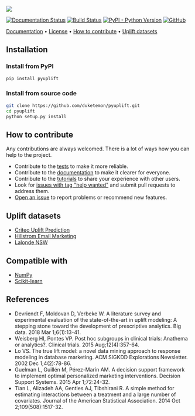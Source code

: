 ![](https://github.com/duketemon/pyuplift/raw/master/resources/pyuplift-logo.png)

[![Documentation Status](https://readthedocs.org/projects/pyuplift/badge/?version=latest)](https://pyuplift.readthedocs.io/en/latest/?badge=latest)
[![Build Status](https://travis-ci.org/duketemon/pyuplift.svg?branch=master)](https://travis-ci.org/duketemon/pyuplift)
[![PyPI - Python Version](https://img.shields.io/badge/python-3.5%20%7C%203.6%20%7C%203.7-blue.svg)](https://github.com/duketemon/pyuplift)
[![GitHub](https://img.shields.io/github/license/duketemon/pyuplift.svg)](https://github.com/duketemon/pyuplift/blob/master/LICENSE)

[Documentation](https://pyuplift.readthedocs.io) •
[License](https://github.com/duketemon/pyuplift/blob/master/LICENSE) •
[How to contribute](#how-to-contribute) •
[Uplift datasets](#uplift-datasets)

## Installation
### Install from PyPI
```bash
pip install pyuplift
```
### Install from source code
```bash
git clone https://github.com/duketemon/pyuplift.git
cd pyuplift
python setup.py install
```

## How to contribute
Any contributions are always welcomed. There is a lot of ways how you can help to the project.
* Contribute to the [tests](https://github.com/duketemon/pyuplift/tree/master/tests) to make it more reliable.
* Contribute to the [documentation](https://github.com/duketemon/pyuplift/tree/master/docs) to make it clearer for everyone.
* Contribute to the [tutorials]((https://github.com/duketemon/pyuplift/tree/master/tutorials)) to share your experience with other users.
* Look for [issues with tag "help wanted"](https://github.com/duketemon/pyuplift/issues?q=is%3Aissue+is%3Aopen+label%3A"help+wanted") and submit pull requests to address them.
* [Open an issue](https://github.com/duketemon/pyuplift/issues) to report problems or recommend new features.

## Uplift datasets
* [Criteo Uplift Prediction](http://ailab.criteo.com/criteo-uplift-prediction-dataset)
* [Hillstrom Email Marketing](https://blog.minethatdata.com/2008/05/best-answer-e-mail-analytics-challenge.html)
* [Lalonde NSW](https://users.nber.org/~rdehejia/nswdata.html)

## Compatible with
* [NumPy](https://github.com/numpy/numpy)
* [Scikit-learn](https://github.com/scikit-learn/scikit-learn)

## References
* Devriendt F, Moldovan D, Verbeke W. A literature survey and experimental evaluation of the state-of-the-art in uplift modeling: A stepping stone toward the development of prescriptive analytics. Big data. 2018 Mar 1;6(1):13-41.
* Weisberg HI, Pontes VP. Post hoc subgroups in clinical trials: Anathema or analytics?. Clinical trials. 2015 Aug;12(4):357-64.
* Lo VS. The true lift model: a novel data mining approach to response modeling in database marketing. ACM SIGKDD Explorations Newsletter. 2002 Dec 1;4(2):78-86.
* Guelman L, Guillén M, Pérez-Marín AM. A decision support framework to implement optimal personalized marketing interventions. Decision Support Systems. 2015 Apr 1;72:24-32.
* Tian L, Alizadeh AA, Gentles AJ, Tibshirani R. A simple method for estimating interactions between a treatment and a large number of covariates. Journal of the American Statistical Association. 2014 Oct 2;109(508):1517-32.

